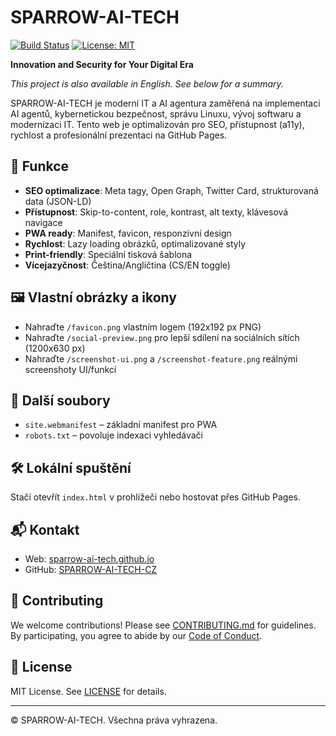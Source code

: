 # SPARROW-AI-TECH

[![Build Status](https://img.shields.io/github/workflow/status/SPARROW-AI-TECH-CZ/sparrow-ai-tech/CI)](https://github.com/SPARROW-AI-TECH-CZ/sparrow-ai-tech/actions)
[![License: MIT](https://img.shields.io/badge/License-MIT-green.svg)](LICENSE)

**Innovation and Security for Your Digital Era**

*This project is also available in English. See below for a summary.*

SPARROW-AI-TECH je moderní IT a AI agentura zaměřená na implementaci AI agentů, kybernetickou bezpečnost, správu Linuxu, vývoj softwaru a modernizaci IT. Tento web je optimalizován pro SEO, přístupnost (a11y), rychlost a profesionální prezentaci na GitHub Pages.

## 🚀 Funkce
- **SEO optimalizace**: Meta tagy, Open Graph, Twitter Card, strukturovaná data (JSON-LD)
- **Přístupnost**: Skip-to-content, role, kontrast, alt texty, klávesová navigace
- **PWA ready**: Manifest, favicon, responzivní design
- **Rychlost**: Lazy loading obrázků, optimalizované styly
- **Print-friendly**: Speciální tisková šablona
- **Vícejazyčnost**: Čeština/Angličtina (CS/EN toggle)

## 🖼️ Vlastní obrázky a ikony
- Nahraďte `/favicon.png` vlastním logem (192x192 px PNG)
- Nahraďte `/social-preview.png` pro lepší sdílení na sociálních sítích (1200x630 px)
- Nahraďte `/screenshot-ui.png` a `/screenshot-feature.png` reálnými screenshoty UI/funkcí

## 📄 Další soubory
- `site.webmanifest` – základní manifest pro PWA
- `robots.txt` – povoluje indexaci vyhledávači

## 🛠️ Lokální spuštění
Stačí otevřít `index.html` v prohlížeči nebo hostovat přes GitHub Pages.

## 📬 Kontakt
- Web: [sparrow-ai-tech.github.io](https://sparrow-ai-tech.github.io/)
- GitHub: [SPARROW-AI-TECH-CZ](https://github.com/SPARROW-AI-TECH-CZ)

## 🤝 Contributing

We welcome contributions! Please see [CONTRIBUTING.md](CONTRIBUTING.md) for guidelines. By participating, you agree to abide by our [Code of Conduct](CODE_OF_CONDUCT.md).

## 📜 License
MIT License. See [LICENSE](LICENSE) for details.

---
© SPARROW-AI-TECH. Všechna práva vyhrazena.
